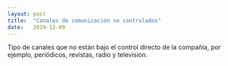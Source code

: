 ```yaml
---
layout: post
title:  "Canales de comunicación no controlados"
date:   2019-12-09
---
```


Tipo de canales que no están bajo el control directo de la compañía, por ejemplo, periódicos, revistas, radio y televisión.
